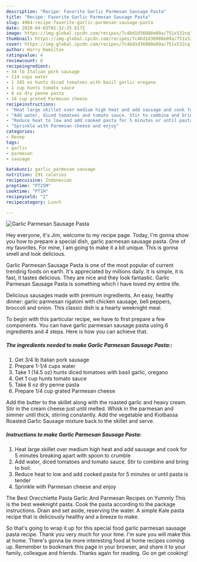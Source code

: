 ```yaml
---
description: "Recipe: Favorite Garlic Parmesan Sausage Pasta"
title: "Recipe: Favorite Garlic Parmesan Sausage Pasta"
slug: 4964-recipe-favorite-garlic-parmesan-sausage-pasta
date: 2020-04-03T02:32:25.617Z
image: https://img-global.cpcdn.com/recipes/7c4bd1d36088e09a/751x532cq70/garlic-parmesan-sausage-pasta-recipe-main-photo.jpg
thumbnail: https://img-global.cpcdn.com/recipes/7c4bd1d36088e09a/751x532cq70/garlic-parmesan-sausage-pasta-recipe-main-photo.jpg
cover: https://img-global.cpcdn.com/recipes/7c4bd1d36088e09a/751x532cq70/garlic-parmesan-sausage-pasta-recipe-main-photo.jpg
author: Harry Hamilton
ratingvalue: 4
reviewcount: 6
recipeingredient:
- 34 lb Italian pork sausage
- 114 cups water
- 1 145 oz hunts diced tomatoes with basil garlic oregano
- 1 cup hunts tomato sauce
- 8 oz dry penne pasta
- 14 cup grated Parmesan cheese
recipeinstructions:
- "Heat large skillet over medium high heat and add sausage and cook for 5 minutes breaking apart with spoon to crumble"
- "Add water, diced tomatoes and tomato sauce. Stir to combine and bring to boil."
- "Reduce heat to low and add cooked pasta for 5 minutes or until pasta is tender"
- "Sprinkle with Parmesan cheese and enjoy"
categories:
- Resep
tags:
- garlic
- parmesan
- sausage

katakunci: garlic parmesan sausage
nutrition: 291 calories
recipecuisine: Indonesian
preptime: "PT25M"
cooktime: "PT1H"
recipeyield: "2"
recipecategory: Lunch

---
```



![Garlic Parmesan Sausage Pasta](https://img-global.cpcdn.com/recipes/7c4bd1d36088e09a/751x532cq70/garlic-parmesan-sausage-pasta-recipe-main-photo.jpg)

Hey everyone, it's Jim, welcome to my recipe page. Today, I'm gonna show you how to prepare a special dish, garlic parmesan sausage pasta. One of my favorites. For mine, I am going to make it a bit unique. This is gonna smell and look delicious.

Garlic Parmesan Sausage Pasta is one of the most popular of current trending foods on earth. It's appreciated by millions daily. It is simple, it is fast, it tastes delicious. They are nice and they look fantastic. Garlic Parmesan Sausage Pasta is something which I have loved my entire life.

Delicious sausages made with premium ingredients. An easy, healthy dinner: garlic parmesan rigatoni with chicken sausage, bell peppers, broccoli and onion. This classic dish is a hearty weeknight meal.


To begin with this particular recipe, we have to first prepare a few components. You can have garlic parmesan sausage pasta using 6 ingredients and 4 steps. Here is how you can achieve that.

##### The ingredients needed to make Garlic Parmesan Sausage Pasta::

1. Get 3/4 lb Italian pork sausage
1. Prepare 1-1/4 cups water
1. Take 1 (14.5 oz) hunts diced tomatoes with basil garlic, oregano
1. Get 1 cup hunts tomato sauce
1. Take 8 oz dry penne pasta
1. Prepare 1/4 cup grated Parmesan cheese


Add the butter to the skillet along with the roasted garlic and heavy cream. Stir in the cream cheese just until melted. Whisk in the parmesan and simmer until thick, stirring constantly. Add the vegetable and Kiolbassa Roasted Garlic Sausage mixture back to the skillet and serve. 

##### Instructions to make Garlic Parmesan Sausage Pasta:

1. Heat large skillet over medium high heat and add sausage and cook for 5 minutes breaking apart with spoon to crumble
1. Add water, diced tomatoes and tomato sauce. Stir to combine and bring to boil.
1. Reduce heat to low and add cooked pasta for 5 minutes or until pasta is tender
1. Sprinkle with Parmesan cheese and enjoy


The Best Orecchiette Pasta Garlic And Parmesan Recipes on Yummly This is the best weeknight pasta. Cook the pasta according to the package instructions. Drain and set aside, reserving the water. A simple Kale pasta recipe that is deliciously healthy and a breeze to make. 

So that's going to wrap it up for this special food garlic parmesan sausage pasta recipe. Thank you very much for your time. I'm sure you will make this at home. There's gonna be more interesting food at home recipes coming up. Remember to bookmark this page in your browser, and share it to your family, colleague and friends. Thanks again for reading. Go on get cooking!
